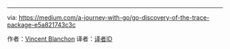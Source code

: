 

---
via: https://medium.com/a-journey-with-go/go-discovery-of-the-trace-package-e5a821743c3c

作者：[Vincent Blanchon](https://medium.com/@blanchon.vincent)
译者：[译者ID](https://github.com/译者ID)